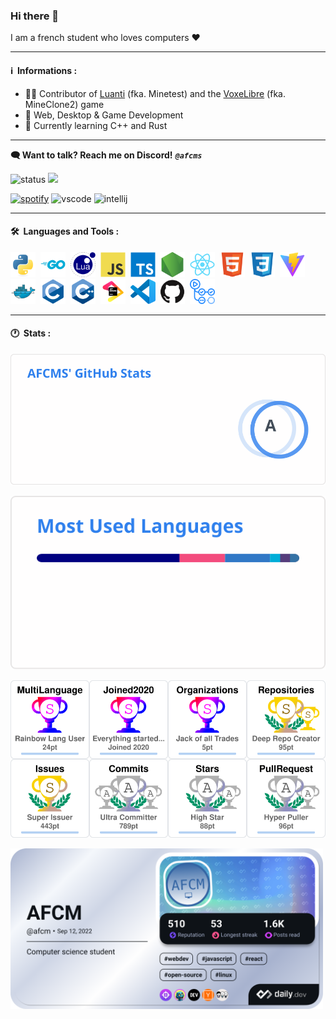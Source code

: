 ### Hi there 👋

I am a french student who loves computers :heart:

---

#### ℹ️ &nbsp;Informations :

- 👨‍💻 Contributor of [Luanti](https://github.com/minetest/minetest) (fka. Minetest) and the [VoxeLibre](https://git.minetest.land/MineClone2/MineClone2)  (fka. MineClone2) game
- 📁 Web, Desktop & Game Development 
- 📗 Currently learning C++ and Rust

---

**🗨️ Want to talk? Reach me on Discord!** **_`@afcms`_**

![status](https://api.statusbadges.me/badge/status/778997678428127313?simple=true)
![](https://api.statusbadges.me/badge/playing/778997678428127313)

[![spotify](https://api.statusbadges.me/badge/spotify/778997678428127313)](https://api.statusbadges.me/openspotify/778997678428127313)
![vscode](https://api.statusbadges.me/badge/vscode/778997678428127313)
![intellij](https://api.statusbadges.me/badge/intellij/778997678428127313)

---

#### 🛠 &nbsp;Languages and Tools :

<p>
<img src="https://github.com/devicons/devicon/blob/master/icons/python/python-original.svg" title="Python" alt="Python" width="40" height="40"/>&nbsp;
<img src="https://github.com/devicons/devicon/blob/master/icons/go/go-original-wordmark.svg" title="Golang" alt="Golang" width="40" height="40"/>&nbsp;
<img src="https://github.com/devicons/devicon/blob/master/icons/lua/lua-original.svg" title="Lua" alt="Lua" width="40" height="40"/>&nbsp;
<img src="https://github.com/devicons/devicon/blob/master/icons/javascript/javascript-original.svg" title="Javascript" alt="Javascript" width="40" height="40"/>&nbsp;
<img src="https://github.com/devicons/devicon/blob/master/icons/typescript/typescript-original.svg" title="Typescript" alt="Typescript" width="40" height="40"/>&nbsp;
<img src="https://github.com/devicons/devicon/blob/master/icons/nodejs/nodejs-original.svg" title="NodeJS" alt="NodeJS" width="40" height="40"/>&nbsp;
<img src="https://github.com/devicons/devicon/blob/master/icons/react/react-original.svg" title="React" alt="React" width="40" height="40"/>&nbsp;
<img src="https://github.com/devicons/devicon/blob/master/icons/html5/html5-original.svg" title="HTML5" alt="HTML5" width="40" height="40"/>&nbsp;
<img src="https://github.com/devicons/devicon/blob/master/icons/css3/css3-original.svg" title="CSS3" alt="CSS3" width="40" height="40"/>&nbsp;
<img src="https://github.com/devicons/devicon/blob/master/icons/vitejs/vitejs-original.svg" title="Vite" alt="Vite" width="40" height="40"/>&nbsp;
<img src="https://github.com/devicons/devicon/blob/master/icons/docker/docker-original.svg" title="Docker" alt="Docker" width="40" height="40"/>&nbsp;
<img src="https://github.com/devicons/devicon/blob/master/icons/c/c-original.svg" title="C" alt="C" width="40" height="40"/>&nbsp;
<img src="https://github.com/devicons/devicon/blob/master/icons/cplusplus/cplusplus-original.svg" title="C++" alt="C++" width="40" height="40"/>&nbsp;
<img src="https://github.com/devicons/devicon/blob/master/icons/jetbrains/jetbrains-original.svg" title="Jetbrains" alt="Jetbrains" width="40" height="40"/>&nbsp;
<img src="https://github.com/devicons/devicon/blob/master/icons/vscode/vscode-original.svg" title="VSCode" alt="VSCode" width="40" height="40"/>&nbsp;
<img src="https://github.com/devicons/devicon/blob/master/icons/github/github-original.svg" title="GitHub" alt="GitHub" width="40" height="40"/>&nbsp;
  <img src="https://github.com/devicons/devicon/blob/master/icons/githubactions/githubactions-original.svg" title="GitHub Actions" alt="GitHub Actions" width="40" height="40"/>&nbsp;
</p>

---

#### 🕐 &nbsp;Stats :

![stats](readme_stats.svg)

![languages](readme_stats_top_langs.svg)

![trophies](profile_trophies.svg)

<a href="https://app.daily.dev/afcm"><img src="https://github.com/AFCMS/AFCMS/blob/master/devcard.png" width="500" alt="AFCMS' Dev Card"/></a>
